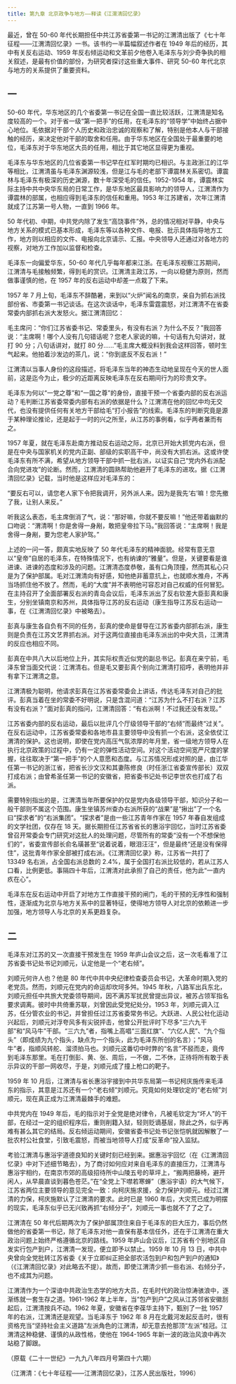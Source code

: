 ```yaml
---
title: 第九章 北京政争与地方——释读《江渭清回忆录》
---
```


最近，曾在 50-60 年代长期担任中共江苏省委第一书记的江渭清出版了《七十年征程——江渭清回忆录》一书。该书约一半篇幅叙述作者在 1949 年后的经历，其中有关反右运动、1959 年反右倾运动和文革前夕他卷入毛泽东与刘少奇争执的相关叙述，是最有价值的部份，为研究者探讨这些重大事件、研究 50-60 年代北京与地方的关系提供了重要资料。

## 一

50-60 年代，华东地区的几个省委第一书记在全国一直比较活跃，江渭清是知名度较高的一个。对于省一级“第一把手”的任用，在毛泽东的“领导学”中始终占据中心地位。毛依据对干部个人历史和政治忠诚的观察和了解，特别是他本人与干部接触的经历，来决定他对干部的取舍和任用。由于华东地区在全国处于最重要的地位，毛泽东对于华东地区大员的任用，相比于其它地区显得更为重视。

毛泽东与华东地区的几位省委第一书记早在红军时期均已相识。与主政浙江的江华等相比，江渭清虽与毛泽东渊源较浅，但是江与毛的老部下谭震林关系密切。谭震林与毛泽东有极深的历史渊源，数十年深受毛的信任。1952-1954 年，谭震林实际主持中共中央华东局的日常工作，是华东地区最具影响力的领导人，江渭清作为谭震林的部属，也相应得到毛泽东的信任和重用。1953 年江苏建省，次年江渭清就成了江苏第一号人物，一直到 1966 年。

50 年代初、中期，中共党内除了发生“高饶事件”外，总的情况相对平静，中央与地方关系的模式已基本形成，毛泽东等以各种文件、电报、批示具体指导地方工作，地方则以相应的文件、电报向北京请示、汇报。中央领导人还通过对各地方的视察，对地方工作加以监督和检查。

毛泽东一向偏爱华东，50-60 年代几乎每年都来江浙。在毛泽东视察江苏期间，江渭清与毛接触频繁，得到毛的赏识。江渭清主政江苏，一向以稳健为原则，然而做事谨慎的他，在 1957 年的反右运动中却差一点栽了下来。

1957 年 7 月上旬，毛泽东不辞酷暑，来到以“火炉”闻名的南京，亲自为抓右派找部份省、巿委第一书记谈话。在这次谈话中，毛泽东雷霆震怒，对江渭清不在省委常委内部抓右派大发怒火。据江渭清回忆：

毛主席问：“你们江苏省委书记、常委里头，有没有右派？为什么不反？”我回答说：“主席啊！哪个人没有几句错话呢？您老人家说的嘛，十句话有九句讲对，就打 90 分；八句话讲对，就打 80 分……”毛主席大概没料到我会这样回答，顿时生气起来。他拍着沙发边的茶几，说：“你到底反不反右派！”

江渭清以当事人身份的这段描述，将毛泽东当年的神态生动地呈现在今天的世人面前，这是迄今为止，极少的近距离反映毛泽东在反右期间行为的珍贵文字。

毛泽东为何以“一党之尊”和“一国之尊”的身份，直接干预一个省委内部的反右派运动？毛判断江苏省委常委内部有右派的依据是什么？江渭清在他的回忆中均无交代，也没有提供任何有关地方干部给毛“打小报告”的线索。毛泽东的判断究竟是源于某种理论推论，还是起于一时的兴之所至，从江苏的事例看，似乎两者兼而有之。

1957 年夏，就在毛泽东赴南方推动反右运动之际，北京已开始大抓党内右派，但是在中央与国家机关的党内正副、部级的实职高干中，尚没有大抓右派。这或许使毛泽东有所不满，希望从地方领导干部中抓一批右派，以证实自己“党内外右派配合向党进攻”的论断。然而，江渭清的圆熟帮助他避开了毛泽东的进攻。据《江渭清回忆录》记载，当时他是这样应对毛泽东的：

“要反右可以，请您老人家下令把我调开，另外派人来。因为是我先‘右’嘛！您先撤了我，让别人来反。”

听我这么表态，毛主席倒消了气，说：“那好嘛，你就不要反嘛！”他还带着幽默的口吻说：“渭清啊！你是舍得一身剐，敢把皇帝拉下马。”我回答说：“主席啊！我是舍得一身剐，要为您老人家护驾。”

上述的一问一答，颇真实地反映了 50 年代毛泽东的精神面貌。经常有意无意以“皇帝”自居的毛泽东，在特殊情况下，也有纳谏的“雅量”。但是，关键要看是谁进谏、进谏的态度和涉及的问题。江渭清态度恭敬，虽有口角顶撞，然而其私心只是为了保护部属。毛对江渭清向有好感，知他绝非蓄意抗上，也就顺水推舟，不再当场抓住他不放了。然而，毛的“大度”并不表明他可容忍对自己权威的任何冒犯。在主持召开了全面部署反右派的青岛会议后，毛泽东派出了反右钦差大臣彭真和康生，分别坐镇南京和苏州，具体指导江苏的反右运动（康生指导江苏反右运动一事，在《江渭清回忆录》中被略去）。

彭真与康生各自负有不同的任务，彭真的使命是督导在江苏省委内部抓右派，康生则是负责在江苏文艺界抓右派。对于这两位直接由毛泽东派出的中央大员，江渭清的反应也相应不同。

彭真在中共八大以后地位上升，其实际权责近似党的副总书记。彭真在来宁前，毛泽东曾当面交代说：江渭清右。但是毛又要彭真个别向江渭清打招呼，表明他并非有拿下江渭清之意。

江渭清极为聪明，他请求彭真在江苏省委常委会上讲话，传达毛泽东对自己的批评。彭真当着在坐的常委不好明说，只是含混问道：“江苏为什么不打右派？江苏有没有右派？”面对彭真的指问，江渭清回答：“有右派啊！不过我还没有发现。”

江苏省委内部的反右运动，最后以批评几个厅级领导干部的“右倾”而最终“过关”。在反右运动中，江苏省委常委和各地巿县主要领导中没有抓一个右派，这全依仗江渭清的保护。这也说明，即使在党内高压气氛浓厚的年月里，省一级地方领导人在执行北京政策的过程中，仍有一定的弹性活动空间。对这个活动空间宽严尺度的掌握，往往取决于“第一把手”的个人意愿和态度。与江苏情况形成对照的是，由江华任第一书记的浙江省，把省长沙文汉和其妻陈修良（时任浙江省委宣传部长）双双打成右派；由曾希圣任第一书记的安徽省，把省委书记处书记李世农也打成了右派。

需要特别指出的是，江渭清当年所要保护的仅是党内各级领导干部，知识分子和一般干部则不属这个范围。康生坐镇苏州查办右派所获的“战果”是“揪出”了一个名曰“探求者”的“右派集团”。“探求者”是由一些江苏青年作家在 1957 年春自发组成的文学社团，仅存在 18 天。据长期担任江苏省省长的惠浴宇回忆，当时江苏省委曾召开常委会专门研究对这批人的处理问题，尽管所有的常委“没有一个不想保他们的”，省委宣传部长俞名璜甚至“说着说着，眼泪汪汪”，但是最终“还是没有保得住”，这批青年作家全部被打成右派。《江渭清回忆录》称，江苏省一共打了 13349 名右派，占全国右派总数的 2.4%，属于全国打右派比较低的，若从江苏人口看，比例更低。事隔四十年后，江渭清对此承担了自己的责任，他为此“一直内疚在心”。

毛泽东在反右运动中开启了对地方工作直接干预的闸门，毛的干预的无序性和强制性，逐渐成为北京与地方关系中的显著特征，使得地方领导人对北京的依赖进一步加强，地方领导人与北京的关系更趋复杂。

## 二

毛泽东对江苏的又一次直接干预发生在 1959 年庐山会议之后，这一次毛看准了江苏省委书记处书记刘顺元，认定他是一个“老右倾”。

刘顺元何许人也？他是 80 年代中共中央纪律检查委员会书记，大革命时期入党的老党员。然而，刘顺元在党内的命运却坎坷多舛。1945 年秋，八路军出兵东北，刘顺元担任中共旅大党委领导期间，因不满苏军扰民曾提出异议，被苏占领军指名要求调离。彼时中共倚重苏联，刘曾因此受党纪处分。1953 年，刘顺元调入江苏，任分管农业的书记，并曾担任过江苏省委常务书记。大跃进、人民公社化运动兴起后，刘顺元对浮夸风多有尖锐抨击，他曾公开批评时下尽多“三六九干部”和“风马牛”干部。“三六九”者，指嘴上高唱“三面红旗”、“六亿人民”、“九个指头”（即成绩为九个指头，缺点为一个指头，此为毛泽东所创的名言）；“风马牛”者，指顺风转舵、溜须拍马也。刘顺元这番切中时弊的“名言”不胫而走，竟传到毛泽东那里。毛在打倒彭、黄、张、周后，一不做，二不休，正待将所有敢于表示异议的干部一网收尽，于是，刘顺元成了撞上枪口的靶子。

1959 年 10 月后，江渭清与省长惠浴宇接到中共华东局第一书记柯庆施传来毛泽东的指示，其意是江苏还有一个“老右倾”刘顺元。究竟如何处理钦定的“老右倾”刘顺元，现在真正成为江渭清最棘手的难题。

中共党内在 1949 年后，毛的指示对于全党是绝对律令，凡被毛钦定为“坏人”的干部，在经过一定的组织程序后，重则削籍入狱，轻则贬谪基层，除此之外，似乎再难有甚么其它的结局。反右倾运动期间，安徽省委书记处书记张恺帆就因解散了一批农村公社食堂，引致毛震怒，而被当地领导人打成“反革命”投入监狱。

考验江渭清与惠浴宇道德良知的关键时刻已经到来。据惠浴宇回忆（在《江渭清回忆录》中对下述细节略去），为了商讨如何应对来自毛泽东的直接压力，江渭清与惠浴宇相约，在南京巿郊的高级招待所中山陵五号的草坪上，“搬两把藤椅，避开闲人，从早晨直谈到暮色苍茫。”在“全党上下噤若寒蝉”（惠浴宇语）的大气候下，江苏省两位主要领导的意见完全一致：向柯庆施求援，全力保护刘顺元。经过江渭清的力保，柯庆施默认了江渭清的要求。此时已是 1960 年后，大灾荒已成为明摆的现实，毛泽东似乎已无兴致再抓“右倾分子”，刘顺元一事也就不了了之了。

江渭清在 50 年代后期两次为了保护部属顶住来自于毛泽东的巨大压力，事后仍然做他的省委第一书记，除了毛泽东对他一直保有基本信任外，还在于江渭清在重大政治问题上始终严格遵循北京的路线。1959 年庐山会议后，江苏省有个别地区自发实行包产到户，江渭清一发现，便立即予以禁止。1959 年 10 月 13 日，中共中央曾向全党批转江苏省委《关于立即纠正把全部农活包到户和包产到户的通知》（《江渭清回忆录》对此略去不提）。故而，即使江渭清少抓一些右派、右倾分子，也不成其为问题。

江渭清作为一个深谙中共政治生态学的地方大员，在毛时代的政治惊涛骇浪中，逐渐练就一套生存之道。1961-1962 年上半年，当“包产到户”之风从江苏邻省安徽刮起后，江渭清按兵不动。1962 年夏，安徽省在李葆华主持下，甄别了一批 1957 年的右派，江渭清还是观望。当毛泽东于 1962 年 8 月在北戴河发起反击时，很有资格充当“坚持社会主义道路”左派角色的江渭清，却无意去抢那顶“左派”桂冠。江渭清这种稳健、谨慎的从政性格，使他在 1964-1965 年新一波的政治风浪中再次站稳了脚跟。

（原载《二十一世纪》一九九八年四月号第四十六期）

（江渭清：《七十年征程——江渭清回忆录》，江苏人民出版社，1996）
